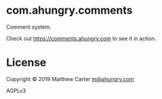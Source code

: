 # com.ahungry.comments

Comment system.

Check out https://comments.ahungry.com to see it in action.

# License

Copyright © 2019 Matthew Carter <m@ahungry.com>

AGPLv3
